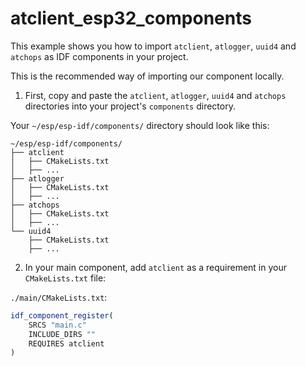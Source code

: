 # atclient_esp32_components

This example shows you how to import `atclient`, `atlogger`, `uuid4` and `atchops` as IDF components in your project.

This is the recommended way of importing our component locally.

1. First, copy and paste the `atclient`, `atlogger`, `uuid4` and `atchops` directories into your project's `components` directory.

Your `~/esp/esp-idf/components/` directory should look like this:

```plaintext
~/esp/esp-idf/components/
├── atclient
│   ├── CMakeLists.txt
│   ├── ...
├── atlogger
│   ├── CMakeLists.txt
│   ├── ...
├── atchops
│   ├── CMakeLists.txt
│   ├── ...
└── uuid4
    ├── CMakeLists.txt
    ├── ...
```

2. In your main component, add `atclient` as a requirement in your `CMakeLists.txt` file:

`./main/CMakeLists.txt`:

```cmake
idf_component_register(
    SRCS "main.c"
    INCLUDE_DIRS ""
    REQUIRES atclient
)
```
